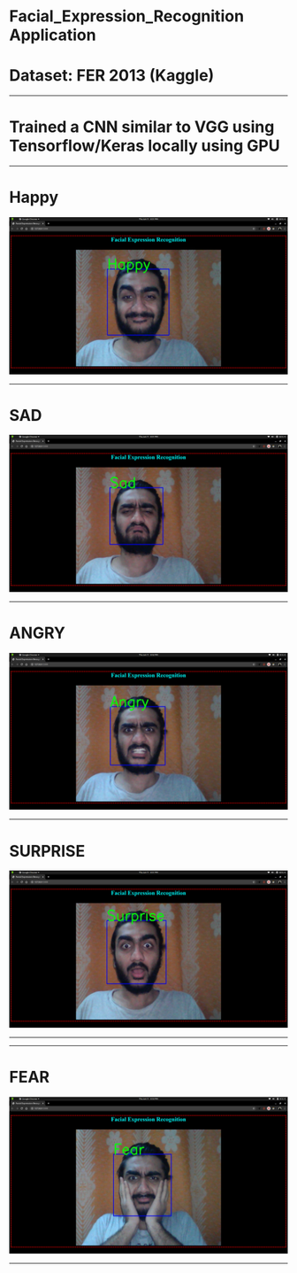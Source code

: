 # Facial_Expression_Recognition Application 

# Dataset: FER 2013 (Kaggle)

---------------------------------------------------------------------------
# Trained a CNN similar to VGG using Tensorflow/Keras locally using GPU

---------------------------------------------------------------------------

# Happy
![](img/happy.png)

---------------------------------------------------------------------------------------------------------------------------------------

# SAD

![](img/sad.png)

----------------------------------------------------------------------------------------------------------------------------------------

# ANGRY

![](img/angry.png)

---------------------------------------------------------------------------

# SURPRISE
![](img/surprise.png)

---------------------------------------------------------------------------------------------------------------------------------------
---------------------------------------------------------------------------

# FEAR
![](img/fear.png)

---------------------------------------------------------------------------------------------------------------------------------------

